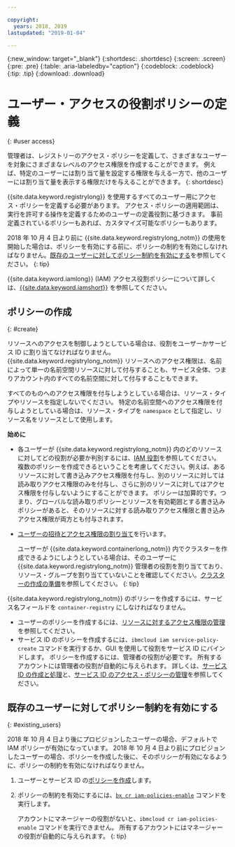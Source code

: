 ```yaml
---

copyright:
  years: 2018, 2019
lastupdated: "2019-01-04"

---
```


{:new_window: target="_blank"}
{:shortdesc: .shortdesc}
{:screen: .screen}
{:pre: .pre}
{:table: .aria-labeledby="caption"}
{:codeblock: .codeblock}
{:tip: .tip}
{:download: .download}

# ユーザー・アクセスの役割ポリシーの定義
{: #user access}

管理者は、レジストリーのアクセス・ポリシーを定義して、さまざまなユーザーを対象にさまざまなレベルのアクセス権限を作成することができます。 例えば、特定のユーザーには割り当て量を設定する権限を与える一方で、他のユーザーには割り当て量を表示する権限だけを与えることができます。
{: shortdesc}

{{site.data.keyword.registrylong}} を使用するすべてのユーザー用にアクセス・ポリシーを定義する必要があります。 アクセス・ポリシーの適用範囲は、実行を許可する操作を定義するためのユーザーの定義役割に基づきます。 事前定義されているポリシーもあれば、カスタマイズ可能なポリシーもあります。

2018 年 10 月 4 日より前に {{site.data.keyword.registrylong_notm}} の使用を開始した場合は、ポリシーを有効にする前に、ポリシーの制約を有効にしなければなりません。[既存のユーザーに対してポリシー制約を有効にする](#existing_users)を参照してください。
{: tip}

{{site.data.keyword.iamlong}} (IAM) アクセス役割ポリシーについて詳しくは、[{{site.data.keyword.iamshort}}](/docs/iam/index.html#iamoverview) を参照してください。

## ポリシーの作成
{: #create}

リソースへのアクセスを制御しようとしている場合は、役割をユーザーかサービス ID に割り当てなければなりません。 {{site.data.keyword.registrylong_notm}} リソースへのアクセス権限は、名前によって単一の名前空間リソースに対して付与することも、サービス全体、つまりアカウント内のすべての名前空間に対して付与することもできます。

すべてのものへのアクセス権限を付与しようとしている場合は、リソース・タイプやリソースを指定しないでください。 特定の名前空間へのアクセス権限を付与しようとしている場合は、リソース・タイプを `namespace` として指定し、リソース名をリソースとして使用します。

**始めに**

- 各ユーザーが {{site.data.keyword.registrylong_notm}} 内のどのリソースに対してどの役割が必要か判別するには、[IAM 役割](/docs/services/Registry/iam.html#iam)を参照してください。 複数のポリシーを作成できるということを考慮してください。例えば、あるリソースに対して書き込みアクセス権限を付与し、別のリソースに対しては読み取りアクセス権限のみを付与し、さらに別のリソースに対してはアクセス権限を付与しないようにすることができます。 ポリシーは加算的です。つまり、グローバルな読み取りポリシーとリソースを有効範囲とする書き込みポリシーがあると、そのリソースに対する読み取りアクセス権限と書き込みアクセス権限が両方とも付与されます。

- [ユーザーの招待とアクセス権限の割り当て](/docs/iam/iamuserinv.html#iamuserinv)を行います。

  ユーザーが {{site.data.keyword.containerlong_notm}} 内でクラスターを作成できるようにしようとしている場合は、そのユーザーに {{site.data.keyword.registrylong_notm}} 管理者の役割を割り当てており、リソース・グループを割り当てていないことを確認してください。[クラスターの作成の準備](/docs/containers/cs_clusters.html#cluster_prepare)を参照してください。
  {: tip}

{{site.data.keyword.registrylong_notm}} のポリシーを作成するには、サービス名フィールドを `container-registry` にしなければなりません。

- ユーザーのポリシーを作成するには、[リソースに対するアクセス権限の管理](/docs/iam/mngiam.html#iammanidaccser)を参照してください。
- サービス ID のポリシーを作成するには、`ibmcloud iam service-policy-create` コマンドを実行するか、GUI を使用して役割をサービス ID にバインドします。 ポリシーを作成するには、管理者の役割が必要です。 所有するアカウントには管理者の役割が自動的に与えられます。 詳しくは、[サービス ID の作成と処理](/docs/iam/serviceid.html#serviceids)と、[サービス ID のアクセス・ポリシーの管理](/docs/iam/serviceidaccess.html#serviceidpolicy)を参照してください。

## 既存のユーザーに対してポリシー制約を有効にする
{: #existing_users}

2018 年 10 月 4 日より後にプロビジョンしたユーザーの場合、デフォルトで IAM ポリシーが有効になっています。 2018 年 10 月 4 日より前にプロビジョンしたユーザーの場合、ポリシーを作成した後に、そのポリシーが有効になるように、ポリシーの制約を有効になければなりません。

1. ユーザーとサービス ID の[ポリシーを作成](#create)します。

2. ポリシーの制約を有効にするには、[`bx cr iam-policies-enable`](/docs/services/Registry/registry_cli.html#bx_cr_iam_policies_enable) コマンドを実行します。

    アカウントにマネージャーの役割がないと、`ibmcloud cr iam-policies-enable` コマンドを実行できません。 所有するアカウントにはマネージャーの役割が自動的に与えられます。
    {: tip}
